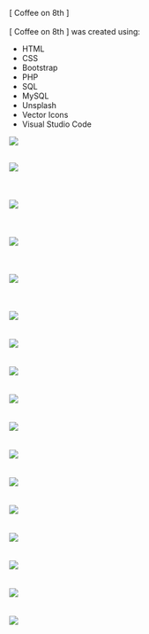 [ Coffee on 8th ]
<br>
<br>
[ Coffee on 8th ] was created using:

- HTML
- CSS
- Bootstrap
- PHP
- SQL
- MySQL
- Unsplash
- Vector Icons
- Visual Studio Code

![](images/c80.jpg)
<br>
<br>

![](images/c81.jpg)
<br>
<br>
<br>
<br>
![](images/c82.jpg)
<br>
<br>
<br>
<br>
![](images/c83.jpg)
<br>
<br>
<br>
<br>
![](images/c84.jpg)
<br>
<br>
<br>
<br>
![](images/c85.jpg)
<br>
<br>
<br>
![](images/c86.jpg)
<br>
<br>
<br>
![](images/c87.jpg)
<br>
<br>
<br>
![](images/c88.jpg)
<br>
<br>
<br>
![](images/c89.jpg)
<br>
<br>
<br>
![](images/c90.jpg)
<br>
<br>
<br>
![](images/c91.jpg)
<br>
<br>
<br>
![](images/c92.jpg)
<br>
<br>
<br>
![](images/c93.jpg)
<br>
<br>
<br>
![](images/c94.jpg)
<br>
<br>
<br>
![](images/c95.jpg)
<br>
<br>
<br>
![](images/c96.jpg)

